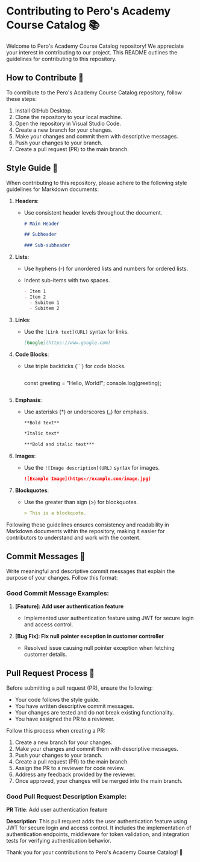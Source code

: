 # Contributing to Pero's Academy Course Catalog 📚

Welcome to Pero's Academy Course Catalog repository! We appreciate your interest in contributing to our project. This README outlines the guidelines for contributing to this repository.

## How to Contribute 🚀

To contribute to the Pero's Academy Course Catalog repository, follow these steps:
1. Install GitHub Desktop.
2. Clone the repository to your local machine.
3. Open the repository in Visual Studio Code.
4. Create a new branch for your changes.
5. Make your changes and commit them with descriptive messages.
6. Push your changes to your branch.
7. Create a pull request (PR) to the main branch.

## Style Guide 🎨

When contributing to this repository, please adhere to the following style guidelines for Markdown documents:

1. **Headers**:
   - Use consistent header levels throughout the document.

     ```markdown
     # Main Header

     ## Subheader

     ### Sub-subheader
     ```

2. **Lists**:
   - Use hyphens (-) for unordered lists and numbers for ordered lists.
   - Indent sub-items with two spaces.

     ```markdown
     - Item 1
     - Item 2
       - Subitem 1
       - Subitem 2
     ```

3. **Links**:
   - Use the `[Link text](URL)` syntax for links.

     ```markdown
     [Google](https://www.google.com)
     ```

4. **Code Blocks**:
   - Use triple backticks (```) for code blocks.

     ```markdown
     ```
     const greeting = "Hello, World!";
     console.log(greeting);
     ```
     ```

5. **Emphasis**:
   - Use asterisks (*) or underscores (_) for emphasis.

     ```markdown
     **Bold text**

     *Italic text*

     ***Bold and italic text***
     ```

6. **Images**:
   - Use the `![Image description](URL)` syntax for images.

     ```markdown
     ![Example Image](https://example.com/image.jpg)
     ```

7. **Blockquotes**:
   - Use the greater than sign (>) for blockquotes.

     ```markdown
     > This is a blockquote.
     ```

Following these guidelines ensures consistency and readability in Markdown documents within the repository, making it easier for contributors to understand and work with the content.


## Commit Messages 💬

Write meaningful and descriptive commit messages that explain the purpose of your changes. Follow this format:


### Good Commit Message Examples:
1. **[Feature]: Add user authentication feature**
   - Implemented user authentication feature using JWT for secure login and access control.

2. **[Bug Fix]: Fix null pointer exception in customer controller**
   - Resolved issue causing null pointer exception when fetching customer details.

## Pull Request Process 🔄

Before submitting a pull request (PR), ensure the following:
- Your code follows the style guide.
- You have written descriptive commit messages.
- Your changes are tested and do not break existing functionality.
- You have assigned the PR to a reviewer.

Follow this process when creating a PR:
1. Create a new branch for your changes.
2. Make your changes and commit them with descriptive messages.
3. Push your changes to your branch.
4. Create a pull request (PR) to the main branch.
5. Assign the PR to a reviewer for code review.
6. Address any feedback provided by the reviewer.
7. Once approved, your changes will be merged into the main branch.

### Good Pull Request Description Example:
**PR Title**: Add user authentication feature

**Description**: 
This pull request adds the user authentication feature using JWT for secure login and access control. It includes the implementation of authentication endpoints, middleware for token validation, and integration tests for verifying authentication behavior.

Thank you for your contributions to Pero's Academy Course Catalog! 🙌


